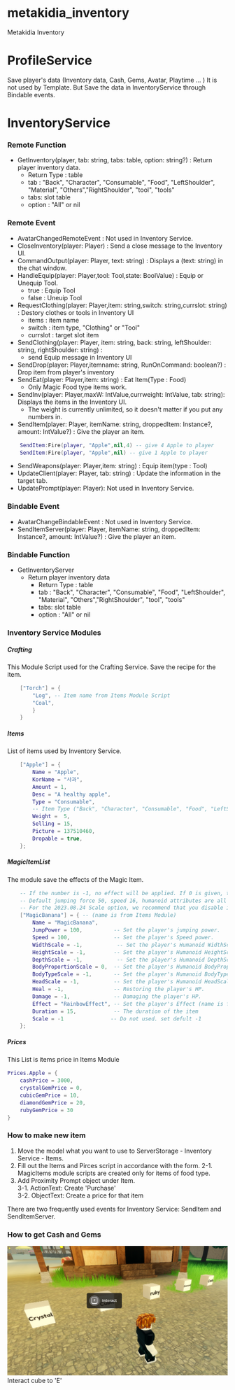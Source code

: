 # metakidia_inventory
Metakidia Inventory
# ProfileService
Save player's data (Inventory data, Cash, Gems, Avatar, Playtime ... )
It is not used by Template. But Save the data in InventoryService through Bindable events.

# InventoryService
### Remote Function
- GetInventory(player, tab: string, tabs: table, option: string?) : Return player inventory data.
	- Return Type : table
	- tab : "Back", "Character", "Consumable", "Food", "LeftShoulder", "Material", "Others","RightShoulder", "tool", "tools"
	- tabs: slot table
	- option : "All" or nil
### Remote Event
- AvatarChangedRemoteEvent : Not used in Inventory Service.
- CloseInventory(player: Player) : Send a close message to the Inventory UI.
- CommandOutput(player: Player, text: string) : Displays a (text: string) in the chat window.
- HandleEquip(player: Player,tool: Tool,state: BoolValue) : Equip or Unequip Tool.
	- true : Equip Tool
	- false : Uneuip Tool
- RequestClothing(player: Player,item: string,switch: string,currslot: string) : Destory clothes or tools in Inventory UI
	- items : item name
	- switch : item type, "Clothing" or "Tool"
	- currslot : target slot item
- SendClothing(player: Player, item: string, back: string, leftShoulder: string, rightShoulder: string) : 
	- send Equip message in Inventory UI
- SendDrop(player: Player,itemname: string, RunOnCommand: boolean?) : Drop item from player's inventory
- SendEat(player: Player,item: string) : Eat Item(Type : Food)
	- Only Magic Food type items work.
- SendInv(player: Player,maxW: IntValue,currweight: IntValue, tab: string): Displays the items in the Inventory UI.
	- The weight is currently unlimited, so it doesn't matter if you put any numbers in.
- SendItem(player: Player, itemName: string, droppedItem: Instance?, amount: IntValue?) : Give the player an item.
```lua
	SendItem:Fire(player, "Apple",nil,4) -- give 4 Apple to player
	SendItem:Fire(player, "Apple",nil) -- give 1 Apple to player
```
- SendWeapons(player: Player,item: string) : Equip item(type : Tool)
- UpdateClient(player: Player, tab: string) : Update the information in the target tab.
- UpdatePrompt(player: Player): Not used in Inventory Service.
### Bindable Event
- AvatarChangeBindableEvent : Not used in Inventory Service.
- SendItemServer(player: Player, itemName: string, droppedItem: Instance?, amount: IntValue?) : Give the player an item.
### Bindable Function
- GetInventoryServer
	- Return player inventory data
		- Return Type : table
		- tab : "Back", "Character", "Consumable", "Food", "LeftShoulder", "Material", "Others","RightShoulder", "tool", "tools"
		- tabs: slot table
		- option : "All" or nil

### Inventory Service Modules
##### Crafting
This Module Script used for the Crafting Service.
Save the recipe for the item.
``` lua
	["Torch"] = {
		"Log", -- Item name from Items Module Script
		"Coal",
		}
	}
```
##### Items
List of items used by Inventory Service.
``` lua
	["Apple"] = {
		Name = "Apple",
		KorName = "사과", 
		Amount = 1, 
		Desc = "A healthy apple",
		Type = "Consumable", 
		-- Item Type ("Back", "Character", "Consumable", "Food", "LeftShoulder", "Material", "Others","RightShoulder", "tool")
		Weight =  5,
		Selling = 15, 
		Picture = 137510460,
		Dropable = true,
	};
```

##### MagicItemList
The module save the effects of the Magic Item.
```lua
	-- If the number is -1, no effect will be applied. If 0 is given, the corresponding value will be zero, so be careful.
	-- Default jumping force 50, speed 16, humanoid attributes are all 1 except BodyTypeScale = 0
	-- For the 2023.08.24 Scale option, we recommend that you disable it due to abnormal movement due to current physical engine bugs.
	["MagicBanana"] = { -- (name is from Items Module)
		Name = "MagicBanana",
		JumpPower = 100,          -- Set the player's jumping power.
		Speed = 100,              -- Set the player's Speed power.
		WidthScale = -1,           -- Set the player's Humanoid WidthScale.
		HeightScale = -1,	      -- Set the player's Humanoid HeightScale.
		DepthScale = -1,           -- Set the player's Humanoid DepthScale.
		BodyProportionScale = 0,  -- Set the player's Humanoid BodyProportionScale.
		BodyTypeScale = -1,       -- Set the player's Humanoid BodyTypeScale.
		HeadScale = -1,           -- Set the player's Humanoid HeadScalee.
		Heal = -1,                -- Restoring the player's HP.
		Damage = -1,              -- Damaging the player's HP.
		Effect = "RainbowEffect", -- Set the player's Effect (name is from Items Module)
		Duration = 15,            -- The duration of the item
		Scale = -1				 -- Do not used. set defult -1
	};
```
##### Prices
This List is items price in Items Module
``` lua
Prices.Apple = {
	cashPrice = 3000,
	crystalGemPrice = 0,
	cubicGemPrice = 10,
	diamondGemPrice = 20,
	rubyGemPrice = 30
}
```

### How to make new item
1. Move the model what you want to use to ServerStorage - Inventory Service - Items.
2. Fill out the Items and Pirces script in accordance with the form.
	2-1. MagicItems module scripts are created only for items of food type.
3. Add Proximity Prompt object under Item.  
	3-1. ActionText: Create 'Purchase'  
	3-2. ObjectText: Create a price for that item

There are two frequently used events for Inventory Service: SendItem and SendItemServer.

### How to get Cash and Gems
![image](https://github.com/bgloh/metakidia_inventory/blob/main/Images/how_to_get_cash_and_gems.png)
Interact cube to 'E'
